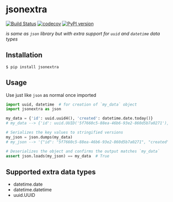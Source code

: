 jsonextra
=====
[![Build Status](https://travis-ci.org/den4uk/jsonextra.svg?branch=master)](https://travis-ci.org/den4uk/jsonextra)
[![codecov](https://codecov.io/gh/den4uk/jsonextra/branch/master/graph/badge.svg)](https://codecov.io/gh/den4uk/jsonextra)
[![PyPI version](https://badge.fury.io/py/jsonextra.svg)](https://badge.fury.io/py/jsonextra)

_is same as `json` library but with extra support for `uuid` and `datetime` data types_

## Installation

```
$ pip install jsonextra
```


## Usage

Use just like `json` as normal once imported

```python
import uuid, datetime  # for creation of `my_data` object
import jsonextra as json

my_data = {'id': uuid.uuid4(), 'created': datetime.date.today()}
# my_data --> {'id': uuid.UUID('5f7660c5-88ea-46b6-93e2-860d5b7a0271'), 'created': datetime.date(2019, 6, 16)}

# Serializes the key values to stringified versions
my_json = json.dumps(my_data)
# my_json --> '{"id": "5f7660c5-88ea-46b6-93e2-860d5b7a0271", "created": "2019-06-16"}'

# Deserializes the object and confirms the output matches `my_data`
assert json.loads(my_json) == my_data  # True
```


## Supported extra data types

- datetime.date
- datetime.datetime
- uuid.UUID
